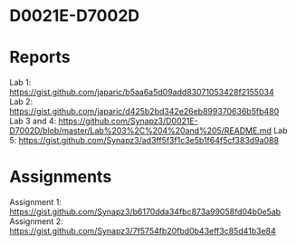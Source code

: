 # D0021E-D7002D

# Reports
Lab 1: https://gist.github.com/japaric/b5aa6a5d09add83071053428f2155034<br>
Lab 2: https://gist.github.com/japaric/d425b2bd342e26eb899370636b5fb480<br>
Lab 3 and 4: https://github.com/Synapz3/D0021E-D7002D/blob/master/Lab%203%2C%204%20and%205/README.md
Lab 5: https://gist.github.com/Synapz3/ad3ff5f3f1c3e5b1f64f5cf383d9a088<br>

# Assignments
Assignment 1: https://gist.github.com/Synapz3/b6170dda34fbc873a99058fd04b0e5ab<br>
Assignment 2: https://gist.github.com/Synapz3/7f5754fb20fbd0b43eff3c85d41b3e84<br>
